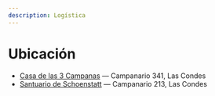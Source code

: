 ```yaml
---
description: Logística
---
```


# Ubicación

* [Casa de las 3 Campanas](https://www.google.com/maps/place/Juventud+Masculina+de+Schoenstatt+de+Campanario/@-33.3879717,-70.5359121,17z/data=!3m1!4b1!4m5!3m4!1s0x0:0x90335ff571a7950c!8m2!3d-33.3879717!4d-70.5337234) — Campanario 341, Las Condes
* [Santuario de Schoenstatt](https://www.google.cm/maps/place/Santuario+de+Schoenstatt+Campanario/@-33.3869353,-70.5372128,17z/data=!3m1!4b1!4m5!3m4!1s0x9662ceac569c0163:0xb37a4df04edc904c!8m2!3d-33.3869398!4d-70.5350241) — Campanario 213, Las Condes

